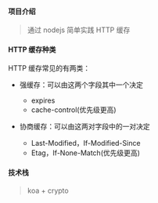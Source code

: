 #### 项目介绍

> 通过 nodejs 简单实践 HTTP 缓存

#### HTTP 缓存种类

HTTP 缓存常见的有两类：

-   强缓存：可以由这两个字段其中一个决定

    -   expires
    -   cache-control(优先级更高)

-   协商缓存：可以由这两对字段中的一对决定

    -   Last-Modified，If-Modified-Since
    -   Etag，If-None-Match(优先级更高)

#### 技术栈

> koa + crypto
